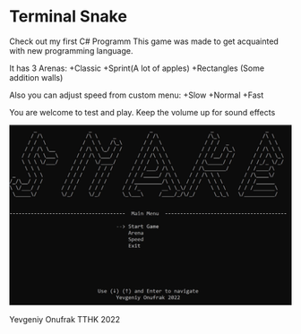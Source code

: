 # Terminal Snake

Check out my first C# Programm 
This game was made to get acquainted with new programming language.

It has 3 Arenas:
+Classic
+Sprint(A lot of apples)
+Rectangles (Some addition walls)

Also you can adjust speed from custom menu:
+Slow
+Normal
+Fast

You are welcome to test and play. Keep the volume up for sound effects

![Snake Preview](SnakeScreenshot1.jpg)

Yevgeniy Onufrak TTHK 2022
